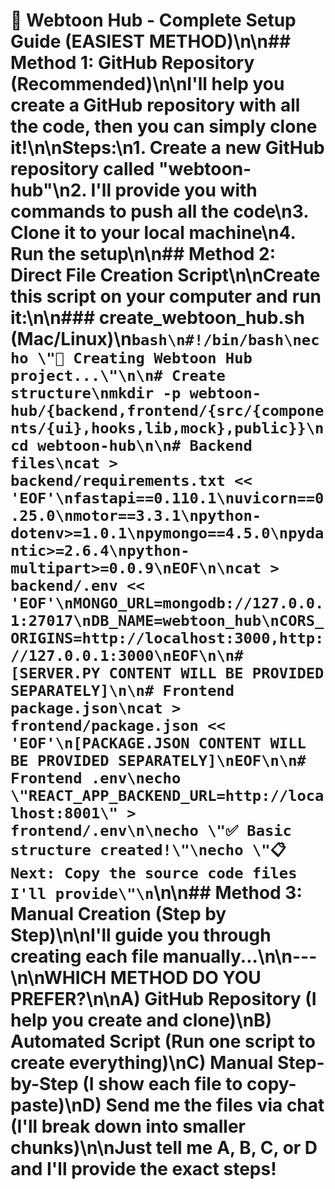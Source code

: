 # 🚀 Webtoon Hub - Complete Setup Guide (EASIEST METHOD)\n\n## Method 1: GitHub Repository (Recommended)\n\nI'll help you create a GitHub repository with all the code, then you can simply clone it!\n\n**Steps:**\n1. Create a new GitHub repository called \"webtoon-hub\"\n2. I'll provide you with commands to push all the code\n3. Clone it to your local machine\n4. Run the setup\n\n## Method 2: Direct File Creation Script\n\nCreate this script on your computer and run it:\n\n### create_webtoon_hub.sh (Mac/Linux)\n```bash\n#!/bin/bash\necho \"🎯 Creating Webtoon Hub project...\"\n\n# Create structure\nmkdir -p webtoon-hub/{backend,frontend/{src/{components/{ui},hooks,lib,mock},public}}\ncd webtoon-hub\n\n# Backend files\ncat > backend/requirements.txt << 'EOF'\nfastapi==0.110.1\nuvicorn==0.25.0\nmotor==3.3.1\npython-dotenv>=1.0.1\npymongo==4.5.0\npydantic>=2.6.4\npython-multipart>=0.0.9\nEOF\n\ncat > backend/.env << 'EOF'\nMONGO_URL=mongodb://127.0.0.1:27017\nDB_NAME=webtoon_hub\nCORS_ORIGINS=http://localhost:3000,http://127.0.0.1:3000\nEOF\n\n# [SERVER.PY CONTENT WILL BE PROVIDED SEPARATELY]\n\n# Frontend package.json\ncat > frontend/package.json << 'EOF'\n[PACKAGE.JSON CONTENT WILL BE PROVIDED SEPARATELY]\nEOF\n\n# Frontend .env\necho \"REACT_APP_BACKEND_URL=http://localhost:8001\" > frontend/.env\n\necho \"✅ Basic structure created!\"\necho \"📋 Next: Copy the source code files I'll provide\"\n```\n\n## Method 3: Manual Creation (Step by Step)\n\n**I'll guide you through creating each file manually...**\n\n---\n\n**WHICH METHOD DO YOU PREFER?**\n\nA) **GitHub Repository** (I help you create and clone)\nB) **Automated Script** (Run one script to create everything)\nC) **Manual Step-by-Step** (I show each file to copy-paste)\nD) **Send me the files via chat** (I'll break down into smaller chunks)\n\n**Just tell me A, B, C, or D and I'll provide the exact steps!**